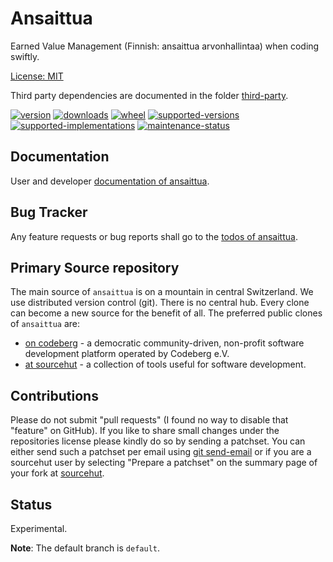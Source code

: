 # Ansaittua

Earned Value Management (Finnish: ansaittua arvonhallintaa) when coding swiftly.

[License: MIT](https://git.sr.ht/~sthagen/ansaittua/tree/default/item/LICENSE)

Third party dependencies are documented in the folder [third-party](docs/third-party/README.md).

[![version](https://img.shields.io/pypi/v/ansaittua.svg?style=flat)](https://pypi.python.org/pypi/ansaittua/)
[![downloads](https://static.pepy.tech/badge/ansaittua/month)](https://pepy.tech/project/ansaittua)
[![wheel](https://img.shields.io/pypi/wheel/ansaittua.svg?style=flat)](https://pypi.python.org/pypi/ansaittua/)
[![supported-versions](https://img.shields.io/pypi/pyversions/ansaittua.svg?style=flat)](https://pypi.python.org/pypi/ansaittua/)
[![supported-implementations](https://img.shields.io/pypi/implementation/ansaittua.svg?style=flat)](https://pypi.python.org/pypi/ansaittua/)
[![maintenance-status](https://img.shields.io/github/commit-activity/y/sthagen/ansaittua.svg?style=flat)](https://git.sr.ht/~sthagen/ansaittua/log)

## Documentation

User and developer [documentation of ansaittua](https://codes.dilettant.life/docs/ansaittua).

## Bug Tracker

Any feature requests or bug reports shall go to the [todos of ansaittua](https://todo.sr.ht/~sthagen/ansaittua).

## Primary Source repository

The main source of `ansaittua` is on a mountain in central Switzerland.
We use distributed version control (git).
There is no central hub.
Every clone can become a new source for the benefit of all.
The preferred public clones of `ansaittua` are:

* [on codeberg](https://codeberg.org/sthagen/ansaittua) - a democratic community-driven, non-profit software development platform operated by Codeberg e.V.
* [at sourcehut](https://git.sr.ht/~sthagen/ansaittua) - a collection of tools useful for software development.

## Contributions

Please do not submit "pull requests" (I found no way to disable that "feature" on GitHub).
If you like to share small changes under the repositories license please kindly do so by sending a patchset.
You can either send such a patchset per email using [git send-email](https://git-send-email.io) or 
if you are a sourcehut user by selecting "Prepare a patchset" on the summary page of your fork at [sourcehut](https://git.sr.ht/).

## Status

Experimental.

**Note**: The default branch is `default`.
